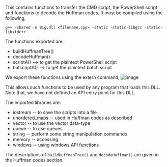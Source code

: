 This contains functions to transfer the CMD script, the PowerShell script and functions to decode the Huffman codes. It must be compiled using the following,

    g++ -shared -o Big.dll <filename.cpp> -static -static-libgcc -static-libstdc++

The functions exported are:

- buildHuffmanTree()
- decodeHuffman()
- scriptA() --> to get the plaintext PowerShell script
- batscriptA() --> to get the plaintext batch script

We export these functions using the extern command, 
![image](https://github.com/pUrGe12/Beep-AttackVector/assets/153343775/efc6f57a-3882-4ca5-b9aa-369007e2c3b5)

This allows such functions to be used by any program that loads this DLL. Note that, we have not defined an API entry point for this DLL. 

The imported libraries are:
-	iostream					    -- 		to save the scripts into a file
-	unordered_maps				-- 		used in Huffman codes as described
-	vector					      -- 		to use the vector data-type
-	queue					        -- 		to use queues
-	string					      -- 		perform some string manipulation commands
-	memory					      -- 		accessing 
-	windows				        -- 		using windows API functions

The descriptions of `buildHuffmanTree()` and `decodeHuffman()` are given in the Huffman codes section.

